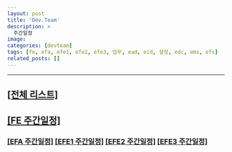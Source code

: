 ```yaml
---
layout: post
title: 'Dev.Team'
description: >
  주간일정
image: 
categories: [devteam]
tags: [fe, efa, efe1, efe2, efe3, 업무, ead, eid, 설정, edc, ems, efs]
related_posts: []
---
```

---

## [[전체 리스트]](/devteam/)
## [[FE 주간일정]](/tag-weekly-fe/)
### [[EFA 주간일정]](/tag-weekly-efa/) [[EFE1 주간일정]](/tag-weekly-efe1/) [[EFE2 주간일정]](/tag-weekly-efe2/) [[EFE3 주간일정]](/tag-weekly-efe3/)